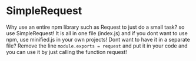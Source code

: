 # SimpleRequest
Why use an entire npm library such as Request to just do a small task? so use SimpleRequest! It is all in one file (index.js) and if you dont want to use npm, use minified.js in your own projects! Dont want to have it in a separate file? Remove the line ``module.exports = request`` and put it in your code and you can use it by just calling the function request!

